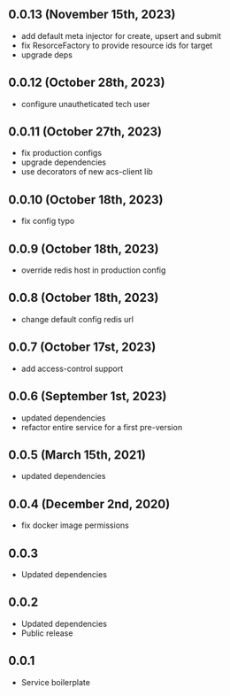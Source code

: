 ## 0.0.13 (November 15th, 2023)

- add default meta injector for create, upsert and submit
- fix ResorceFactory to provide resource ids for target
- upgrade deps

## 0.0.12 (October 28th, 2023)

- configure unautheticated tech user

## 0.0.11 (October 27th, 2023)

- fix production configs
- upgrade dependencies
- use decorators of new acs-client lib

## 0.0.10 (October 18th, 2023)

- fix config typo

## 0.0.9 (October 18th, 2023)

- override redis host in production config

## 0.0.8 (October 18th, 2023)

- change default config redis url

## 0.0.7 (October 17st, 2023)

- add access-control support

## 0.0.6 (September 1st, 2023)

- updated dependencies
- refactor entire service for a first pre-version

## 0.0.5 (March 15th, 2021)

- updated dependencies

## 0.0.4 (December 2nd, 2020)

- fix docker image permissions

## 0.0.3

- Updated dependencies

## 0.0.2

- Updated dependencies
- Public release

## 0.0.1

- Service boilerplate
